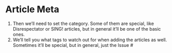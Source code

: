 # Article Meta

1. Then we’ll need to set the category. Some of them are special, like Disrespectator or SING! articles, but in general it’ll be one of the basic ones.
2. We’ll tell you what tags to watch out for when adding the articles as well. Sometimes it’ll be special, but in general, just the Issue #

